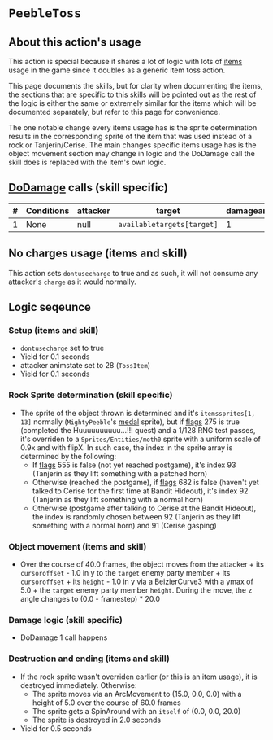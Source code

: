 # `PeebleToss`

## About this action's usage
This action is special because it shares a lot of logic with lots of [items](../../../Enums%20and%20IDs/Items.md) usage in the game since it doubles as a generic item toss action.

This page documents the skills, but for clarity when documenting the items, the sections that are specific to this skills will be pointed out as the rest of the logic is either the same or extremely similar for the items which will be documented separately, but refer to this page for convenience.

The one notable change every items usage has is the sprite determination results in the corresponding sprite of the item that was used instead of a rock or Tanjerin/Cerise. The main changes specific items usage has is the object movement section may change in logic and the DoDamage call the skill does is replaced with the item's own logic.

## [DoDamage](../../Damage%20pipeline/DoDamage.md) calls (skill specific)

|#|Conditions|attacker|target|damageammount|property|overrides|block|
|-:|---|---|---|---|---|---|---|
|1|None|null|`availabletargets[target]`|1|[NoExceptions](../../Damage%20pipeline/AttackProperty.md)|null|false|

## No charges usage (items and skill)
This action sets `dontusecharge` to true and as such, it will not consume any attacker's `charge` as it would normally.

## Logic seqeunce

### Setup (items and skill)

- `dontusecharge` set to true
- Yield for 0.1 seconds
- attacker animstate set to 28 (`TossItem`)
- Yield for 0.1 seconds

### Rock Sprite determination (skill specific)

- The sprite of the object thrown is determined and it's `itemssprites[1, 13]` normally (`MightyPeeble`'s [medal](../../../Enums%20and%20IDs/Medal.md) sprite), but if [flags](../../../Flags%20arrays/flags.md) 275 is true (completed the Huuuuuuuuuu…!!! quest) and a 1/128 RNG test passes, it's overriden to a `Sprites/Entities/moth0` sprite with a uniform scale of 0.9x and with flipX. In such case, the index in the sprite array is determined by the following:
    - If [flags](../../../Flags%20arrays/flags.md) 555 is false (not yet reached postgame), it's index 93 (Tanjerin as they lift something with a patched horn)
    - Otherwise (reached the postgame), if [flags](../../../Flags%20arrays/flags.md) 682 is false (haven't yet talked to Cerise for the first time at Bandit Hideout), it's index 92 (Tanjerin as they lift something with a normal horn)
    - Otherwise (postgame after talking to Cerise at the Bandit Hideout), the index is randomly chosen between 92 (Tanjerin as they lift something with a normal horn) and 91 (Cerise gasping)

### Object movement (items and skill)

- Over the course of 40.0 frames, the object moves from the attacker + its `cursoroffset` - 1.0 in y to the `target` enemy party member + its `cursoroffset` + its `height` - 1.0 in y via a BeizierCurve3 with a ymax of 5.0 + the `target` enemy party member `height`. During the move, the z angle changes to (0.0 - framestep) * 20.0

### Damage logic (skill specific)

- DoDamage 1 call happens

### Destruction and ending (items and skill)

- If the rock sprite wasn't overriden earlier (or this is an item usage), it is destroyed immediately. Otherwise:
    - The sprite moves via an ArcMovement to (15.0, 0.0, 0.0) with a height of 5.0 over the course of 60.0 frames
    - The sprite gets a SpinAround with an `itself` of (0.0, 0.0, 20.0)
    - The sprite is destroyed in 2.0 seconds
- Yield for 0.5 seconds
